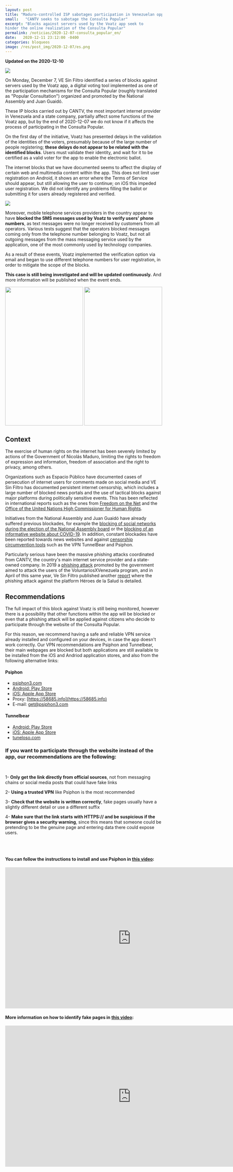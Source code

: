 ```yaml
---
layout: post
title: "Maduro-controlled ISP sabotages participation in Venezuelan opposition's Consulta Popular"
small:   "CANTV seeks to sabotage the Consulta Popular"
excerpt: "Blocks against servers used by the Voatz app seek to
hinder the online realization of the Consulta Popular"
permalink: /noticias/2020-12-07-consulta_popular_en/
date:   2020-12-11 23:12:00 -0400
categories: bloqueos
image: /res/post_img/2020-12-07/es.png
---
```

**Updated on the 2020-12-10**

![](/res/post_img/2020-12-07/en.png)

On Monday, December 7, VE Sin Filtro identified a series of blocks against servers used by the Voatz app, a digital voting tool implemented as one of the participation mechanisms for the Consulta Popular (roughly translated as "Popular Consultation") organized and promoted by the National Assembly and Juan Guaidó.

These IP blocks carried out by CANTV, the most important internet provider in Venezuela and a state company, partially affect some functions of the Voatz app, but by the end of 2020-12-07 we do not know if it affects the process of participating in the Consulta Popular.

On the first day of the initiative, Voatz has presented delays in the validation of the identities of the voters, presumably because of the large number of people registering; **these delays do not appear to be related with the identified blocks**. Users must validate their identity, and wait for it to be certified as a valid voter for the app to enable the electronic ballot.

The internet blocks that we have documented seems to affect the display of certain web and multimedia content within the app. This does not limit user registration on Android, it shows an error where the Terms of Service should appear, but still allowing the user to continue; on iOS this impeded user registration. We did not identify any problems filling the ballot or submitting it for users already registered and verified.

![](/res/post_img/2020-12-07/screenshots.png)

Moreover, mobile telephone services providers in the country appear to have **blocked the SMS messages used by Voatz to verify users' phone numbers**, as text messages were no longer received by customers from all operators. Various tests suggest that the operators blocked messages coming only from the telephone number belonging to Voatz, but not all outgoing messages from the mass messaging service used by the application, one of the most commonly used by technology companies.

As a result of these events, Voatz implemented the verification option via email and began to use different telephone numbers for user registration, in order to mitigate the scope of the blocks.

**This case is still being investigated and will be updated continuously.** And more information will be published when the event ends.

<img src="/res/post_img/2020-12-07/2020-12-10-screenshot.png" width="250" height="445"/> <img src="/res/post_img/2020-12-07/2020-12-10-screenshot1.png" width="250" height="445"/>

## Context

The exercise of human rights on the internet has been severely limited by actions of the Government of Nicolás Maduro, limiting the rights to freedom of expression and information, freedom of association and the right to privacy, among others.

Organizations such as Espacio Público have documented cases of persecution of internet users for comments made on social media and VE Sin Filtro has documented persistent internet censorship, which includes a large number of blocked news portals and the use of tactical blocks against major platforms during politically sensitive events. This has been reflected in international reports such as the ones from [Freedom on the Net](https://freedomhouse.org/country/venezuela/freedom-net/2020) and the [Office of the United Nations High Commissioner for Human Rights](https://www.ohchr.org/SP/NewsEvents/Pages/DisplayNews.aspx?NewsID=24788&LangID=S).

Initiatives from the National Assembly and Juan Guaidó have already suffered previous blockades, for example the [blocking of social networks during the election of the National Assembly board](https://vesinfiltro.com/noticias/alerta-2020-01-05/) or the [blocking of an informative website about COVID-19](https://vesinfiltro.com/noticias/bloqueado_portal_coronavirus_AN). In addition, constant blockades have been reported towards news websites and against [censorship circumvention tools](https://vesinfiltro.com/noticias/2020-10-30-acceso_limitado_herramdamientos_anticensura/) such as the VPN TunnelBear and Psiphon.

Particularly serious have been the massive phishing attacks coordinated from CANTV, the country's main internet service provider and a state-owned company. In 2019 a [phishing attack](https://vesinfiltro.com/noticias/Phishing_impulsado_por_gobierno_de_Venezuela/) promoted by the government aimed to attack the users of the VoluntariosXVenezuela program, and in April of this same year, Ve Sin Filtro published another [report](https://vesinfiltro.com/noticias/2020-04-26-phishing_heroes_salud.html) where the phishing attack against the platform Héroes de la Salud is detailed.

## Recommendations

The full impact of this block against Voatz is still being monitored, however there is a possibility that other functions within the app will be blocked or even that a phishing attack will be applied against citizens who decide to participate through the website of the Consulta Popular.

For this reason, we recommend having a safe and reliable VPN service already installed and configured on your devices, in case the app doesn't work correctly. Our VPN recommendations are Psiphon and Tunnelbear, their main webpages are blocked but both applications are still available to be installed from the iOS and Andriod application stores, and also from the following alternative links:

#### Psiphon
- [psiphon3.com](http://psiphon3.com/es/download.html)
- [Android: Play Store](https://play.google.com/store/apps/details?id=com.psiphon3.subscription)
- [iOS: Apple App Store](https://apps.apple.com/us/app/psiphon/id1276263909?ls=1)
- Proxy: [https://58685.info](https://58685.info)
- E-mail: get@psiphon3.com

#### Tunnelbear

- [Android: Play Store](https://play.google.com/store/apps/details?id=com.tunnelbear.android)
- [iOS: Apple App Store](https://geo.itunes.apple.com/app/tunnelbear-vpn-unblock-websites/id564842283?mt=8&at=1010l9nk)
- [tuneloso.com](http://tuneloso.com)



### If you want to participate through the website instead of the app, our recommendations are the following:

<br>

1- **Only get the link directly from official sources**, not from messaging chains or social media posts that could have fake links

2- **Using a trusted VPN** like Psiphon is the most recommended

3- **Check that the website is written correctly**, fake pages usually have a slightly different detail or use a different suffix

4- **Make sure that the link starts with HTTPS:// and be suspicious if the browser gives a security warning**, since this means that someone could be pretending to be the genuine page and entering data there could expose users.

<br><br>

#### You can follow the instructions to install and use Psiphon in [this video](https://youtu.be/iYQQTE1-Thk):
<iframe width="806" height="453" src="https://www.youtube.com/embed/iYQQTE1-Thk" frameborder="0" allow="accelerometer; autoplay; clipboard-write; encrypted-media; gyroscope; picture-in-picture" allowfullscreen></iframe>

#### More information on how to identify fake pages in [this video](https://www.youtube.com/watch?v=HUyMo6o5kBc&t=14s):
<iframe width="806" height="453" src="https://www.youtube.com/embed/HUyMo6o5kBc" frameborder="0" allow="accelerometer; autoplay; clipboard-write; encrypted-media; gyroscope; picture-in-picture" allowfullscreen></iframe>
